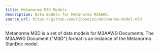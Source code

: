 ```yaml
---
title: Metanorma M3D Models
description: Data models for Metanorma M3AAWG.
source_url: https://github.com/riboseinc/metanorma-model-m3d
---
```


Metanorma M3D is a set of data models for M3AAWG Documents.
The M3AAWG Document ("M3D") format is an instance of the Metanorma StanDoc model.